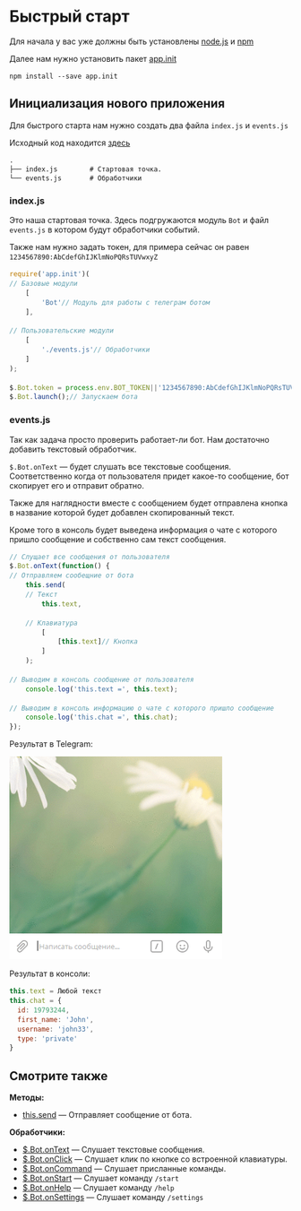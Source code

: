 # Быстрый старт

Для начала у вас уже должны быть установлены [node.js](https://nodejs.org/) и [npm](https://www.npmjs.com/)

Далее нам нужно установить пакет [app.init](https://www.npmjs.com/package/app.init)

```
npm install --save app.init
```


## Инициализация нового приложения

Для быстрого старта нам нужно создать два файла
`index.js` и `events.js`

Исходный код находится 
[здесь](https://github.com/classtype/app.init/tree/master/examples/bot.get.start)

```app_init
.
├── index.js        # Cтартовая точка.
└── events.js       # Обработчики
```



### index.js

Это наша стартовая точка. Здесь подгружаются модуль `Bot` и файл `events.js` в котором будут
обработчики событий.

Также нам нужно задать токен, для примера сейчас он равен `1234567890:AbCdefGhIJKlmNoPQRsTUVwxyZ`

```js {highlight:[4, 9, 13]}
require('app.init')(
// Базовые модули
    [
        'Bot'// Модуль для работы с телеграм ботом
    ],
    
// Пользовательские модули
    [
        './events.js'// Обработчики
    ]
);

$.Bot.token = process.env.BOT_TOKEN||'1234567890:AbCdefGhIJKlmNoPQRsTUVwxyZ';
$.Bot.launch();// Запускаем бота
```



### events.js

Так как задача просто проверить работает-ли бот.
Нам достаточно добавить текстовый обработчик.

`$.Bot.onText` — будет слушать все текстовые сообщения. Соответственно когда от пользователя придет какое-то сообщение,
бот скопирует его и отправит обратно.

Также для наглядности вместе с сообщением будет отправлена кнопка в название которой будет добавлен скопированный текст.

Кроме того в консоль будет выведена информация о чате с которого пришло сообщение и собственно сам текст сообщения.

```js
// Слущает все сообщения от пользователя
$.Bot.onText(function() {
// Отправляем сообещние от бота
    this.send(
    // Текст
        this.text,
        
    // Клавиатура
        [
            [this.text]// Кнопка
        ]
    );
    
// Выводим в консоль сообщение от пользователя
    console.log('this.text =', this.text);
    
// Выводим в консоль информацию о чате с которого пришло сообщение
    console.log('this.chat =', this.chat);
});
```

Результат в Telegram:

<span class="img">![](./img/bot.get.start.gif)</span>



Результат в консоли:

```js
this.text = Любой текст
this.chat = {
  id: 19793244,
  first_name: 'John',
  username: 'john33',
  type: 'private'
}
```



## Смотрите также

**Методы:**

- [this.send](./bot.this.send.md) — Отправляет сообщение от бота.


**Обработчики:**

- [$.Bot.onText](./bot.onText.md) — Слушает текстовые сообщения.
- [$.Bot.onClick](./bot.onClick.md) — Слушает клик по кнопке со встроенной клавиатуры.
- [$.Bot.onCommand](./bot.onCommand.md) — Слушает присланные команды.
- [$.Bot.onStart](./bot.onStart.md) — Слушает команду `/start`
- [$.Bot.onHelp](./bot.onHelp.md) — Слушает команду `/help`
- [$.Bot.onSettings](./bot.onSettings.md) — Слушает команду `/settings`
